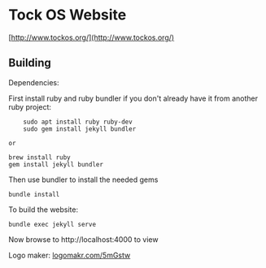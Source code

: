 # Tock OS Website

[http://www.tockos.org/](http://www.tockos.org/)


## Building

Dependencies:

First install ruby and ruby bundler if you don't already have it from another ruby project:

        sudo apt install ruby ruby-dev
        sudo gem install jekyll bundler
	
	or
	
	brew install ruby
	gem install jekyll bundler
	
Then use bundler to install the needed gems

	bundle install

To build the website:

	bundle exec jekyll serve

Now browse to http://localhost:4000 to view

Logo maker: [logomakr.com/5mGstw](http://logomakr.com/5mGstw)
